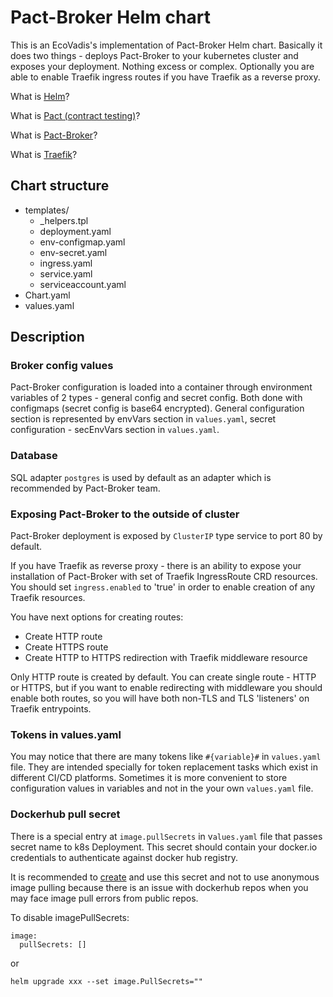 # **Pact-Broker Helm chart**
This is an EcoVadis's implementation of Pact-Broker Helm chart. Basically it does two things - deploys Pact-Broker to your kubernetes cluster and exposes your deployment. Nothing excess or complex. Optionally you are able to enable Traefik ingress routes if you have Traefik as a reverse proxy.

What is [Helm](https://helm.sh/)?

What is [Pact (contract testing)](https://pact.io/)?

What is [Pact-Broker](https://github.com/pact-foundation/pact_broker)?

What is [Traefik](https://traefik.io/)?

## **Chart structure**

- templates/
  - _helpers.tpl
  - deployment.yaml
  - env-configmap.yaml
  - env-secret.yaml
  - ingress.yaml
  - service.yaml
  - serviceaccount.yaml
- Chart.yaml
- values.yaml

## **Description**

### **Broker config values**

Pact-Broker configuration is loaded into a container through environment variables of 2 types - general config and secret config. Both done with configmaps (secret config is base64 encrypted). General configuration section is represented by envVars section in `values.yaml`, secret configuration - secEnvVars section in `values.yaml`.

### **Database**
SQL adapter `postgres` is used by default as an adapter which is recommended by Pact-Broker team.

### **Exposing Pact-Broker to the outside of cluster**
Pact-Broker deployment is exposed by `ClusterIP` type service to port 80 by default.

If you have Traefik as reverse proxy - there is an ability to expose your installation of Pact-Broker with set of Traefik IngressRoute CRD resources. You should set `ingress.enabled` to 'true' in order to enable creation of any Traefik resources. 

You have next options for creating routes:
- Create HTTP route
- Create HTTPS route
- Create HTTP to HTTPS redirection with Traefik middleware resource

Only HTTP route is created by default. You can create single route - HTTP or HTTPS, but if you want to enable redirecting with middleware you should enable both routes, so you will have both non-TLS and TLS 'listeners' on Traefik entrypoints.

### **Tokens in values.yaml**
You may notice that there are many tokens like `#{variable}#` in `values.yaml` file. They are intended specially for token replacement tasks which exist in different CI/CD platforms. Sometimes it is more convenient to store configuration values in variables and not in the your own `values.yaml` file.

### **Dockerhub pull secret**

There is a special entry at `image.pullSecrets` in v`alues.yaml` file that passes secret name to k8s Deployment. This secret should contain your docker.io credentials to authenticate against docker hub registry.

It is recommended to [create](https://kubernetes.io/docs/tasks/configure-pod-container/pull-image-private-registry/) and use this secret and not to use anonymous image pulling because there is an issue with dockerhub repos when you may face image pull errors from public repos.

To disable imagePullSecrets:
```
image:
  pullSecrets: []
```
or
```
helm upgrade xxx --set image.PullSecrets=""
```